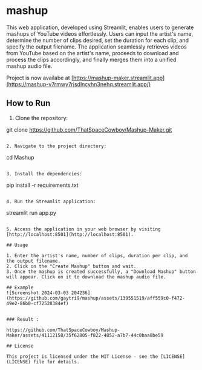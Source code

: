 # mashup
This web application, developed using Streamlit, enables users to generate mashups of YouTube videos effortlessly. Users can input the artist's name, determine the number of clips desired, set the duration for each clip, and specify the output filename. The application seamlessly retrieves videos from YouTube based on the artist's name, proceeds to download and process the clips accordingly, and finally merges them into a unified mashup audio file.

Project is now availabe at [https://mashup-maker.streamlit.app](https://mashup-v7rmwy7rjsdlncyhn3nehq.streamlit.app/)

## How to Run

1. Clone the repository:


git clone https://github.com/ThatSpaceCowboy/Mashup-Maker.git
```

2. Navigate to the project directory:

```
cd Mashup
```

3. Install the dependencies:

```
pip install -r requirements.txt
```

4. Run the Streamlit application:

```
streamlit run app.py
```

5. Access the application in your web browser by visiting [http://localhost:8501](http://localhost:8501).

## Usage

1. Enter the artist's name, number of clips, duration per clip, and the output filename.
2. Click on the "Create Mashup" button and wait.
3. Once the mashup is created successfully, a "Download Mashup" button will appear. Click on it to download the mashup audio file.

## Example
![Screenshot 2024-03-03 204236](https://github.com/gaytri9/mashup/assets/139551519/aff559c0-f472-49e2-86b0-cf72528384ef)


### Result :

https://github.com/ThatSpaceCowboy/Mashup-Maker/assets/41112158/35f62805-f822-4852-a7b7-44c0baa8be59

## License

This project is licensed under the MIT License - see the [LICENSE](LICENSE) file for details.


